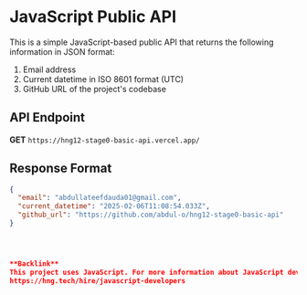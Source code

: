 # JavaScript Public API

This is a simple JavaScript-based public API that returns the following information in JSON format:

1. Email address
2. Current datetime in ISO 8601 format (UTC)
3. GitHub URL of the project's codebase

## API Endpoint

**GET** `https://hng12-stage0-basic-api.vercel.app/`

## Response Format

```json
{
  "email": "abdullateefdauda01@gmail.com",
  "current_datetime": "2025-02-06T11:08:54.033Z",
  "github_url": "https://github.com/abdul-o/hng12-stage0-basic-api"
}




**Backlink**
This project uses JavaScript. For more information about JavaScript developers, visit:
https://hng.tech/hire/javascript-developers
